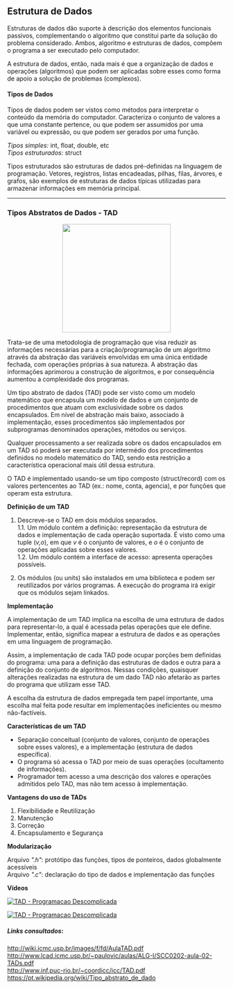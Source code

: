 ## Estrutura de Dados

Estruturas de dados dão suporte à descrição dos elementos funcionais passivos, complementando o algoritmo que
constitui parte da solução do problema considerado. Ambos, algoritmo e estruturas de dados, compõem o programa a ser executado pelo computador.

A estrutura de dados, então, nada mais é que a organização de dados e operações (algoritmos) que podem ser aplicadas sobre esses como forma de apoio a solução de problemas (complexos).

#### Tipos de Dados

Tipos de dados podem ser vistos como métodos para interpretar o conteúdo da memória do computador. Caracteriza o conjunto de valores a que uma constante pertence, ou que podem ser assumidos por uma variável ou expressão, ou que podem ser gerados por uma função.

*Tipos simples:* int, float, double, etc   
*Tipos estruturados:* struct  

Tipos estruturados são estruturas de dados pré-definidas na linguagem de programação. Vetores, registros, listas encadeadas, pilhas, filas, árvores, e grafos, são exemplos de estruturas de dados típicas utilizadas para armazenar informações em memória principal.
____________________
### Tipos Abstratos de Dados - TAD  

<p align="center">
    <img src="http://scp.s-scptuj.mb.edus.si/~murkos/Teorija%20in%20vaje/ROM/Interaktivni%20ra%E8unalni%9Aki%20te%E8aji/computing/cpp/cpp1/img8.gif" width="250">
</p>


Trata-se de uma metodologia de programação que visa reduzir as informações necessárias para a criação/programação de um algoritmo através da abstração das variáveis envolvidas em uma única entidade fechada, com operações próprias à sua natureza. A abstração das informações aprimorou a construção de algoritmos, e por consequência aumentou a complexidade dos programas.

Um tipo abstrato de dados (TAD) pode ser visto como um modelo matemático que encapsula um modelo de dados e um conjunto de procedimentos que atuam com exclusividade sobre os dados encapsulados. Em nível de abstração mais baixo, associado à implementação, esses procedimentos são implementados por subprogramas denominados operações, métodos ou serviços.

Qualquer processamento a ser realizada sobre os dados encapsulados em um TAD só poderá ser executada por intermédio dos procedimentos definidos no modelo matemático do TAD, sendo esta restrição a característica operacional mais útil dessa estrutura.

O TAD é implementado usando-se um tipo composto (struct/record) com os valores pertencentes ao TAD (ex.: nome, conta, agencia), e por funções que operam esta estrutura.

**Definição de um TAD**

1. Descreve-se o TAD em dois módulos separados.  
   1.1. Um módulo contém a definição: representação da estrutura de dados e implementação de cada operação suportada. É visto como uma tuple (*v,o*), em que *v* é o conjunto de valores, e *o* é o conjunto de operações aplicadas sobre esses valores.  
   1.2. Um módulo contém a interface de acesso: apresenta operações possíveis.  

2. Os módulos (ou units) são instalados em uma biblioteca e podem ser reutilizados por vários programas. A execução do programa irá exigir que os módulos sejam linkados.

**Implementação**

A implementação de um TAD implica na escolha de uma estrutura de dados para representar-lo, a qual é acessada pelas operações que ele define. Implementar, então, significa mapear a estrutura de dados e as operações em uma linguagem de programação.

Assim, a implementação de cada TAD pode ocupar porções bem definidas do programa: uma para a definição das estruturas de dados e outra para a definição do conjunto de algoritmos. Nessas condições, quaisquer alterações realizadas na estrutura de um dado TAD não afetarão as partes do programa que utilizam esse TAD.

A escolha da estrutura de dados empregada tem papel importante, uma escolha mal feita pode resultar em implementações ineficientes ou mesmo não-factíveis.

**Características de um TAD**

- Separação conceitual (conjunto de valores, conjunto de operações sobre esses valores), e a implementação (estrutura de dados específica).
- O programa só acessa o TAD por meio de suas operações (ocultamento de informações).
- Programador tem acesso a uma descrição dos valores e operações admitidos pelo TAD, mas não tem acesso à implementação.

**Vantagens do uso de TADs**

1. Flexibilidade e Reutilização
2. Manutenção
3. Correção
4. Encapsulamento e Segurança

**Modularização**

Arquivo *".h"*: protótipo das funções, tipos de ponteiros, dados globalmente acessíveis   
Arquivo *".c"*: declaração do tipo de dados e implementação das funções   

**Vídeos**

[![TAD - Programacao Descomplicada](https://img.youtube.com/vi/bryesHll0vY/0.jpg)](https://www.youtube.com/watch?v=bryesHll0vY)

[![TAD - Programacao Descomplicada](https://img.youtube.com/vi/lKwEQgV6nZk/0.jpg)](https://youtube.com/watch?v=lKwEQgV6nZk)



##### Links consultados:

http://wiki.icmc.usp.br/images/f/fd/AulaTAD.pdf  
http://www.lcad.icmc.usp.br/~paulovic/aulas/ALG-I/SCC0202-aula-02-TADs.pdf  
http://www.inf.puc-rio.br/~coordicc/icc/TAD.pdf  
https://pt.wikipedia.org/wiki/Tipo_abstrato_de_dado  
